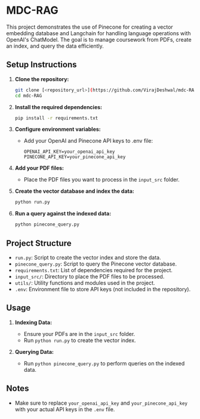 
# MDC-RAG

This project demonstrates the use of Pinecone for creating a vector embedding database and Langchain for handling language operations with OpenAI's ChatModel. The goal is to manage coursework from PDFs, create an index, and query the data efficiently.

## Setup Instructions

1. **Clone the repository:**
   ```sh
   git clone [<repository_url>](https://github.com/VirajDeshwal/mdc-RAG)
   cd mdc-RAG
   ```

2. **Install the required dependencies:**
   ```sh
   pip install -r requirements.txt
   ```

3. **Configure environment variables:**
   - Add your OpenAI and Pinecone API keys to .env file:
     ```env
     OPENAI_API_KEY=your_openai_api_key
     PINECONE_API_KEY=your_pinecone_api_key
     ```

4. **Add your PDF files:**
   - Place the PDF files you want to process in the `input_src` folder.

5. **Create the vector database and index the data:**
   ```sh
   python run.py
   ```

6. **Run a query against the indexed data:**
   ```sh
   python pinecone_query.py
   ```

## Project Structure

- `run.py`: Script to create the vector index and store the data.
- `pinecone_query.py`: Script to query the Pinecone vector database.
- `requirements.txt`: List of dependencies required for the project.
- `input_src/`: Directory to place the PDF files to be processed.
- `utils/`: Utility functions and modules used in the project.
- `.env`: Environment file to store API keys (not included in the repository).

## Usage

1. **Indexing Data:**
   - Ensure your PDFs are in the `input_src` folder.
   - Run `python run.py` to create the vector index.

2. **Querying Data:**
   - Run `python pinecone_query.py` to perform queries on the indexed data.

## Notes

- Make sure to replace `your_openai_api_key` and `your_pinecone_api_key` with your actual API keys in the `.env` file.

